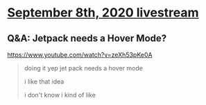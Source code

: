 # [September 8th, 2020 livestream](../2020-09-08.md)
## Q&A: Jetpack needs a Hover Mode?
https://www.youtube.com/watch?v=zeXh53pKe0A
> doing it yep jet pack needs a hover mode
> 
> i like that idea
> 
> i don't know i kind of like
> 
